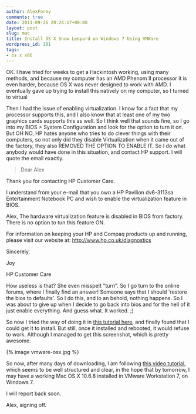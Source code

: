 ```yaml
---
author: AlexForey
comments: true
date: 2011-09-26 20:24:17+00:00
layout: post
slug: mac
title: Install OS X Snow Leopard on Windows 7 Using VMWare
wordpress_id: 101
tags:
- os x x86
---
```


OK. I have tried for weeks to get a Hackintosh working, using many methods, and because my computer has an AMD Phenom II processor it is even harder, because OS X was never designed to work with AMD. I eventually gave up trying to install this natively on my computer, so I turned to virtual

Then I had the issue of enabling virtualization. I know for a fact that my processor supports this, and I also know that at least one of my two graphics cards supports this as well. So I think well that sounds fine, so I go into my BIOS > System Configuration and look for the option to turn it on. But OH NO, HP hates anyone who tries to do clever things with their computers, so not only did they disable Virtualization when it came out of the factory, they also REMOVED THE OPTION TO ENABLE IT. So I do what anybody would have done in this situation, and contact HP support. I will quote the email exactly.

> Dear Alex

Thank you for contacting HP Customer Care.

I understand from your e-mail that you own a HP Pavilion dv6-3113sa Entertainment Notebook PC and wish to enable the virtualization feature in BIOS.

Alex, The hardware virtualization feature is disabled in BIOS from factory. There is no option to tun this feature ON.

For information on keeping your HP and Compaq products up and running, please visit our website at: http://www.hp.co.uk/diagnostics

Sincerely,

Joy

HP Customer Care


How useless is that? She even misspelt "turn". So I go turn to the online forums, where I finally find an answer! Someone says that I should 'restore the bios to defaults'. So I do this, and lo an behold, nothing happens. So I was about to give up when I decide to go back into bios and for the hell of it just enable everything. And guess what. It worked. ;)

So now I tried the way of doing it in [this tutorial here](http://www.redmondpie.com/how-to-install-os-x-snow-leopard-in-vmware-windows-7-9140301/), and finally found that I could get it to install. But still, once it installed and rebooted, it would refuse to work. Although I managed to get this screenshot, which is pretty awesome.

{% image vmware-osx.jpg %}

So now, after many days of downloading, I am following [this video tutorial](www.youtube.com/watch?v=IF1s94f2W1Q), which seems to be well structured and clear, in the hope that by tomorrow, I may have a working Mac OS X 10.6.8 installed in VMware Workstation 7, on Windows 7.

I will report back soon.

Alex, signing off.
